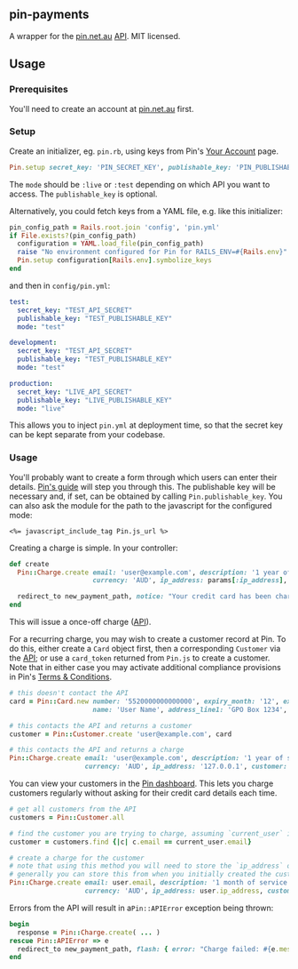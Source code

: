 ## pin-payments

A wrapper for the [pin.net.au](https://pin.net.au/) [API](https://pin.net.au/docs/api). MIT licensed.

## Usage

### Prerequisites

You'll need to create an account at [pin.net.au](https://pin.net.au/) first.

### Setup

Create an initializer, eg. `pin.rb`, using keys from Pin's [Your Account](https://dashboard.pin.net.au/account) page.

```ruby
Pin.setup secret_key: 'PIN_SECRET_KEY', publishable_key: 'PIN_PUBLISHABLE_KEY', mode: :test
```

The `mode` should be `:live` or `:test` depending on which API you want to access. The `publishable_key` is optional.

Alternatively, you could fetch keys from a YAML file, e.g. like this initializer:

```ruby
pin_config_path = Rails.root.join 'config', 'pin.yml'
if File.exists?(pin_config_path)
  configuration = YAML.load_file(pin_config_path)
  raise "No environment configured for Pin for RAILS_ENV=#{Rails.env}" unless configuration[Rails.env]
  Pin.setup configuration[Rails.env].symbolize_keys
end
```

and then in `config/pin.yml`:

```yaml
test:
  secret_key: "TEST_API_SECRET"
  publishable_key: "TEST_PUBLISHABLE_KEY"
  mode: "test"

development:
  secret_key: "TEST_API_SECRET"
  publishable_key: "TEST_PUBLISHABLE_KEY"
  mode: "test"

production:
  secret_key: "LIVE_API_SECRET"
  publishable_key: "LIVE_PUBLISHABLE_KEY"
  mode: "live"
```

This allows you to inject `pin.yml` at deployment time, so that the secret key can be kept separate from your codebase.

### Usage

You'll probably want to create a form through which users can enter their details. [Pin's guide](https://pin.net.au/docs/guides/payment-forms) will step you through this. The publishable key will be necessary and, if set, can be obtained by calling `Pin.publishable_key`. You can also ask the module for the path to the javascript for the configured mode:

```erb
<%= javascript_include_tag Pin.js_url %>
```

Creating a charge is simple. In your controller:

```ruby
def create
  Pin::Charge.create email: 'user@example.com', description: '1 year of service', amount: 10000,
                     currency: 'AUD', ip_address: params[:ip_address], card_token: params[:card_token]

  redirect_to new_payment_path, notice: "Your credit card has been charged"
end
```

This will issue a once-off charge ([API](https://pin.net.au/docs/api/charges)).

For a recurring charge, you may wish to create a customer record at Pin. To do this, either create a `Card` object first, then a corresponding `Customer` via the [API](https://pin.net.au/docs/api/customers); or use a `card_token` returned from `Pin.js` to create a customer. Note that in either case you may activate additional compliance provisions in Pin's [Terms & Conditions](https://pin.net.au/terms).

```ruby
# this doesn't contact the API
card = Pin::Card.new number: '5520000000000000', expiry_month: '12', expiry_year: '2018', cvc: '123',
                     name: 'User Name', address_line1: 'GPO Box 1234', address_city: 'Melbourne', address_postcode: '3001', address_state: 'VIC', address_country: 'Australia'

# this contacts the API and returns a customer
customer = Pin::Customer.create 'user@example.com', card

# this contacts the API and returns a charge
Pin::Charge.create email: 'user@example.com', description: '1 year of service', amount: 10000,
                   currency: 'AUD', ip_address: '127.0.0.1', customer: customer # shorthand for customer_token: customer.token
```

You can view your customers in the [Pin dashboard](https://dashboard.pin.net.au/test/customers). This lets you charge customers regularly without asking for their credit card details each time.

```ruby
# get all customers from the API
customers = Pin::Customer.all

# find the customer you are trying to charge, assuming `current_user` is defined elsewhere
customer = customers.find {|c| c.email == current_user.email}

# create a charge for the customer
# note that using this method you will need to store the `ip_address` of the user
# generally you can store this from when you initially created the customer (via Pin.js)
Pin::Charge.create email: user.email, description: '1 month of service', amount: 19900,
                   currency: 'AUD', ip_address: user.ip_address, customer: customer
```

Errors from the API will result in a`Pin::APIError` exception being thrown:

```ruby
begin
  response = Pin::Charge.create( ... )
rescue Pin::APIError => e
  redirect_to new_payment_path, flash: { error: "Charge failed: #{e.message}" }
end
```
